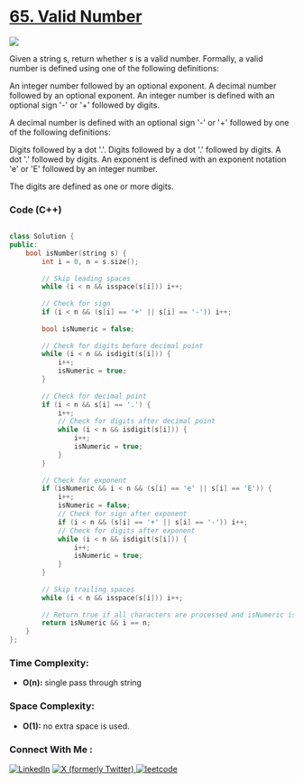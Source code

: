 # [65. Valid Number](https://leetcode.com/problems/valid-number/description/)

![](https://badgen.net/badge/Level/Hard/red)

Given a string s, return whether s is a valid number.
Formally, a valid number is defined using one of the following definitions:

An integer number followed by an optional exponent.
A decimal number followed by an optional exponent.
An integer number is defined with an optional sign '-' or '+' followed by digits.

A decimal number is defined with an optional sign '-' or '+' followed by one of the following definitions:

Digits followed by a dot '.'.
Digits followed by a dot '.' followed by digits.
A dot '.' followed by digits.
An exponent is defined with an exponent notation 'e' or 'E' followed by an integer number.

The digits are defined as one or more digits.

### Code (C++)

```cpp

class Solution {
public:
    bool isNumber(string s) {
        int i = 0, n = s.size();
        
        // Skip leading spaces
        while (i < n && isspace(s[i])) i++;
        
        // Check for sign
        if (i < n && (s[i] == '+' || s[i] == '-')) i++;
        
        bool isNumeric = false;
        
        // Check for digits before decimal point
        while (i < n && isdigit(s[i])) {
            i++;
            isNumeric = true;
        }
        
        // Check for decimal point
        if (i < n && s[i] == '.') {
            i++;
            // Check for digits after decimal point
            while (i < n && isdigit(s[i])) {
                i++;
                isNumeric = true;
            }
        }
        
        // Check for exponent
        if (isNumeric && i < n && (s[i] == 'e' || s[i] == 'E')) {
            i++;
            isNumeric = false;
            // Check for sign after exponent
            if (i < n && (s[i] == '+' || s[i] == '-')) i++;
            // Check for digits after exponent
            while (i < n && isdigit(s[i])) {
                i++;
                isNumeric = true;
            }
        }
        
        // Skip trailing spaces
        while (i < n && isspace(s[i])) i++;
        
        // Return true if all characters are processed and isNumeric is true
        return isNumeric && i == n;
    }
};

```

### Time Complexity:
- **O(n):** single pass through string

### Space Complexity:
- **O(1):** no extra space is used.


### Connect With Me : 

<a href="https://www.linkedin.com/in/shivam-ray-b4306524a/" target="_blank"><img src="https://img.shields.io/badge/LinkedIn-0077B5?style=for-the-badge&logo=linkedin&logoColor=white" alt="LinkedIn"></a>
<a href="https://x.com/rai_shivam11/" target="_blank"><img src="https://img.shields.io/badge/Twitter-1DA1F2?style=for-the-badge&logo=twitter&logoColor=white" alt="X (formerly Twitter)">
</a>
<a href="https://leetcode.com/u/shrunited0702/" target="_blank"><img src="https://img.shields.io/badge/LeetCode-000000?style=for-the-badge&logo=LeetCode&logoColor=#d16c06" alt="leetcode">
</a>